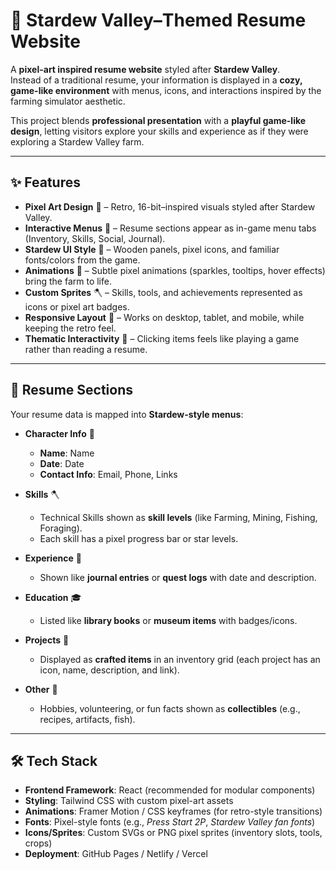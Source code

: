 # 🌾 Stardew Valley–Themed Resume Website  

A **pixel-art inspired resume website** styled after **Stardew Valley**.  
Instead of a traditional resume, your information is displayed in a **cozy, game-like environment** with menus, icons, and interactions inspired by the farming simulator aesthetic.  

This project blends **professional presentation** with a **playful game-like design**, letting visitors explore your skills and experience as if they were exploring a Stardew Valley 
farm.  

---

## ✨ Features  

- **Pixel Art Design** 🎨 – Retro, 16-bit–inspired visuals styled after Stardew Valley.  
- **Interactive Menus** 📜 – Resume sections appear as in-game menu tabs (Inventory, Skills, Social, Journal).  
- **Stardew UI Style** 🌟 – Wooden panels, pixel icons, and familiar fonts/colors from the game.  
- **Animations** 🐔 – Subtle pixel animations (sparkles, tooltips, hover effects) bring the farm to life.  
- **Custom Sprites** 🪓 – Skills, tools, and achievements represented as icons or pixel art badges.  
- **Responsive Layout** 📱 – Works on desktop, tablet, and mobile, while keeping the retro feel.  
- **Thematic Interactivity** 🐄 – Clicking items feels like playing a game rather than reading a resume.  

---

## 📂 Resume Sections  

Your resume data is mapped into **Stardew-style menus**:  

- **Character Info** 👤  
  - **Name**: Name  
  - **Date**: Date  
  - **Contact Info**: Email, Phone, Links  

- **Skills** 🪓  
  - Technical Skills shown as **skill levels** (like Farming, Mining, Fishing, Foraging).  
  - Each skill has a pixel progress bar or star levels.  

- **Experience** 📖  
  - Shown like **journal entries** or **quest logs** with date and description.  

- **Education** 🎓  
  - Listed like **library books** or **museum items** with badges/icons.  

- **Projects** 🏡  
  - Displayed as **crafted items** in an inventory grid (each project has an icon, name, description, and link).  

- **Other** 🌻  
  - Hobbies, volunteering, or fun facts shown as **collectibles** (e.g., recipes, artifacts, fish).  

---

## 🛠️ Tech Stack  

- **Frontend Framework**: React (recommended for modular components)  
- **Styling**: Tailwind CSS with custom pixel-art assets  
- **Animations**: Framer Motion / CSS keyframes (for retro-style transitions)  
- **Fonts**: Pixel-style fonts (e.g., *Press Start 2P*, *Stardew Valley fan fonts*)  
- **Icons/Sprites**: Custom SVGs or PNG pixel sprites (inventory slots, tools, crops)  
- **Deployment**: GitHub Pages / Netlify / Vercel  